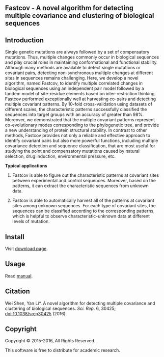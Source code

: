 ## Fastcov - A novel algorithm for detecting multiple covariance and clustering of biological sequences

## Introduction

Single genetic mutations are always followed by a set of compensatory mutations. Thus,
multiple changes commonly occur in biological sequences and play crucial roles in maintaining
conformational and functional stability. Although many methods are available to detect single
mutations or covariant pairs, detecting non-synchronous multiple changes at different sites in
sequences remains challenging. Here, we develop a novel algorithm, named Fastcov, to identify
multiple correlated changes in biological sequences using an independent pair model followed by
a tandem model of site-residue elements based on inter-restriction thinking. Fastcov performed
exceptionally well at harvesting co-pairs and detecting multiple covariant patterns. By 10-fold
cross-validation using datasets of different scales, the characteristic patterns successfully classified
the sequences into target groups with an accuracy of greater than 98%. Moreover, we
demonstrated that the multiple covariant patterns represent co-evolutionary modes corresponding
to the phylogenetic tree, and provide a new understanding of protein structural stability. In contrast
to other methods, Fastcov provides not only a reliable and effective approach to identify covariant
pairs but also more powerful functions, including multiple covariance detection and sequence
classification, that are most useful for studying the point and compensatory mutations caused by
natural selection, drug induction, environmental pressure, etc.

**Typical applications**

1. Fastcov is able to figure out the characteristic patterns at covariant sites between experimental and control sequences. Moreover, based on the patterns, it can extract the characteristic sequences from unknown data.

2. Fastcov is able to automatically harvest all of the patterns at covariant sites among unknown sequences. For each type of covariant sites, the sequences can be classified according to the corresponding patterns, which is helpful to observe characteristic-unknown data at different levels of mutation.

## Install

Visit [download page](http://yanlilab.github.io/fastcov/download/).

## Usage

Read [manual](http://yanlilab.github.io/fastcov/manual).

## Citation

Wei Shen, Yan Li\*. 
A novel algorithm for detecting multiple covariance and clustering of biological sequences.
*Sci. Rep*. 6, 30425; [doi:10.1038/srep30425](https://doi.org/10.1038/srep30425) (2016).

## Copyright

Copyright © 2015-2016, All Rights Reserved.

This software is free to distribute for academic research.
